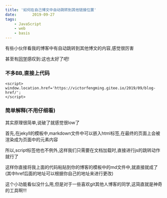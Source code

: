 ```yaml
---
title: '如何在自己博文中自动跳转到其他链接位置'
date:       2019-09-27
tags:
	- JavaScript
	- web
	- basis
---
```













有些小伙伴看我的博客中有自动跳转到其他博文的内容,感觉很厉害

甚至有[同学](https://caoyang7.github.io/)感叹到:这也太好了吧!

### 不多BB,直接上代码

```
<script>
window.location.href='https://victorfengming.gitee.io/2019/09/blog-href/';
</script>
```

### 简单解释(不用仔细看)
其实原理很简单,说破了就感觉很low了

首先,在jekyll的模板中,markdown文件中可以嵌入html标签,在最终的页面上会被渲染成为页面中的元素内容

所以,script标签他也不例外,这样我们只需要在文档加载时,直接进行js的跳转动作就行了

这样你直接将我上面的代码粘贴到你的博客的模板中的md文件中,就直接就成了(其中href后面的地址可以根据你自己的地址来进行更改)

这个小功能看似没什么用,但是对于一些喜欢git其他人博客的同学,这简直就是神奇的工具啊!!!
